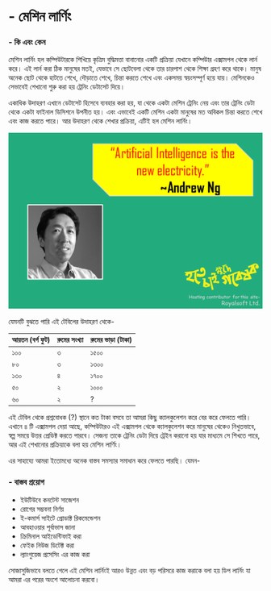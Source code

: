 # - মেশিন লার্ণিং

### - কি এবং কেন

মেশিন লার্নিং হল কম্পিউটারকে শিখিয়ে কৃত্রিম বুদ্ধিমত্তা বানানোর একটি প্রক্রিয়া যেখানে কম্পিউার এক্সামপল থেকে লার্ন করে। এই লার্ন করা ঠিক মানুষের মতই, যেভাবে সে ছোটবেলা থেকে তার চারপাশ থেকে শিক্ষা গ্রহণ করে থাকে। মানুষ অনেক ছোট থেকে হাটতে শেখে, দৌড়াতে শেখে, চিন্তা করতে শেখে এবং একসময় স্বয়ংসম্পূর্ণ হয়ে যায়। মেশিনকেও সেভাবেই শেখানো শুরু করা হয় ট্রেনিং ডেটাসেট দিয়ে।

একাধিক উদাহরণ এখানে ডেটাসেট হিসেবে ব্যবহার করা হয়, যা থেকে একটা মেশিন ট্রেনিং নেয় এবং তার ট্রেনিং ডেটা থেকে একটা ফাইনাল ডিসিশনে উপনীত হয়। এবং এভাবেই একটি মেশিন একটা মানুষের মত অবিকল চিন্তা করতে শেখে এবং কাজ করতে পারে। আর উদাহরণ থেকে শেখার প্রক্রিয়া, এটিই হল মেশিন লার্নিং।

![](../../.gitbook/assets/slide7.PNG)

যেমনটি বুঝতে পারি এই টেবিলের উদাহরণ থেকে-

| আয়তন \(বর্গ ফুট\) | রুমের সংখ্যা | রুমের ভাড়া \(টাকা\) |
| :--- | :--- | :--- |
| ১০০ | ৩ | ‍১৫০০ |
| ৮০ | ৩ | ১৩০০ |
| ১৩০ | ৪ | ১৭০০ |
| ৫০ | ২ | ১০০০ |
| ৬০ | ২ | ? |

এই টেবিল থেকে প্রশ্নবোধক \(?\) স্থানে কত টাকা বসবে তা আমরা কিছু ক্যালকুলেশন করে বের করে ফেলতে পারি। এখানে ৪ টি এক্সামপল দেয়া আছে, কম্পিউটারও এই এক্সামপল থেকে ক্যালকুলেশন করে মানুষের থেকেও নিখুতভাবে, স্বল্প সময়ে উত্তর প্রেডিক্ট করতে পারবে। সেজন্য তাকে ট্রেনিং ডেটা দিয়ে ট্রেইন করানো হয় যার মাধ্যমে সে শিখতে পারে, আর এই শেখানোর প্রক্রিয়াকে বলা হয় মেশিন লার্ণিং। 

এর সাহায্যে আমরা ইতোমধ্যে অনেক বাস্তব সমস্যার সমাধান করে ফেলতে পারছি। যেমন-

### - বাস্তব প্রয়োগ 

* ইউটিউবে কনটেন্ট সাজেশন
* রোগের সম্ভবনা নির্ণয় 
* ই-কমার্স সাইটে প্রোডাক্ট রিকমেন্ডেশন
* আবহাওয়ার পূর্বাভাস জানা
*  ক্রিমিনাল আইডেন্টিফাই করা
* ফেইক নিউজ ডিটেক্ট করা
* ল্যাংগুয়েজ প্রসেসিং এর কাজ করা

সোজাসুজিভাবে বলতে গেলে এই মেশিন লার্নিংই আরও উন্নত এবং বড় পরিসরে কাজ করাকে বলা হয় ডিপ লার্নিং যা আমরা এর পরের অংশে আলোচনা করবো। 

